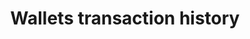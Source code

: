 ---
title: Wallets transaction history
position_number: 4
type: get
description: API Key Permission：Wallet <br/>
             
parameters:
  - name: symbol
    content: coin symbol example:USDT, ETH , All
  - name: transaction_type
    content: The transaction_type Example:all, deposit, withdrawal, transfer
  - name: start_time
    content: The start timestamp
  - name: end_time
    content: The end timestamp
  - name: limit
    content: Default 500; max 1000.
content_markdown: |-
  The transaction history of the wallet can be searched according to different currencies and different types.
left_code_blocks:
  - code_block: |-
       GET /v1.0/wallets/transaction-history
    title: HTTP REQUEST
    language: java
right_code_blocks:
  - code_block: |2-
       {
         "data": {
           "transaction_history_list": [
             {
               "transaction_id": "M03130427093419294720", 
               "type": "withdrawal", 
               "time": "2020-12-07 20:51:04", 
               "symbol": "USDT", 
               "amount": "100000000", 
               "address": "0xcc7dc3f8cf73916005439e22ce269a718b3a03cd", 
               "txid": "0xc0851f97dcc49e3cc7153ec7cdaeecf209392936f971a7f42cd4c8db70c94536", 
               "status": "Completed", 
               "network_confirmation": "12/12", 
               "network": "ERC20", 
               "transaction_fee": "0"
             }
           ], 
           "total_page": 3, 
           "total_number": 48
         }, 
         "code": "200", 
         "message": "success"
       }
    title: Response
    language: json
  - code_block: |2-
      {
        "data": null,
        "code": "400",
        "message": "error message here"
      }
    title: Error
    language: json
---